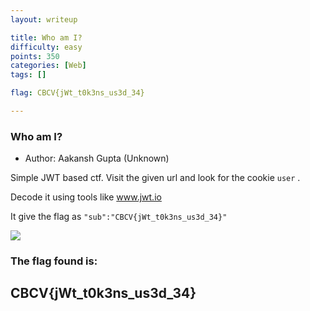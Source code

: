 ```yaml
---
layout: writeup

title: Who am I?
difficulty: easy
points: 350
categories: [Web]
tags: []

flag: CBCV{jWt_t0k3ns_us3d_34}

---
```

### Who am I?

* Author: Aakansh Gupta (Unknown)

Simple JWT based ctf.
Visit the given url and look for the cookie `user` .

Decode it using tools like www.jwt.io

It give the flag as  `"sub":"CBCV{jWt_t0k3ns_us3d_34}" `

<img src="../images/jwt1.png" />


### The flag found is:
## CBCV{jWt_t0k3ns_us3d_34}
